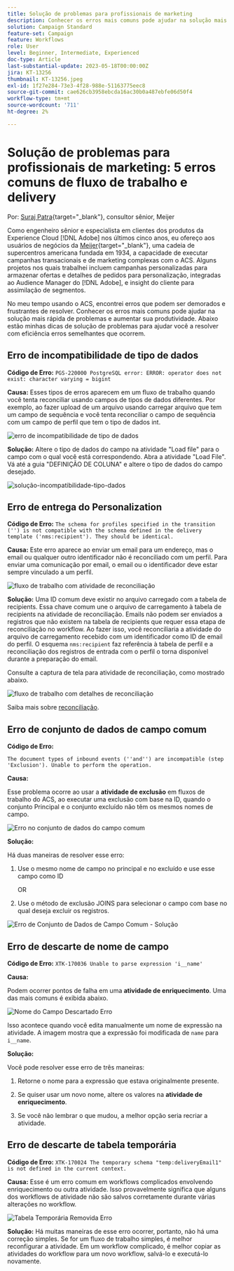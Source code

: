 ```yaml
---
title: Solução de problemas para profissionais de marketing
description: Conhecer os erros mais comuns pode ajudar na solução mais rápida de problemas e aumentar sua produtividade. Essas dicas de solução de problemas ajudam a resolver com eficiência erros semelhantes à medida que ocorrem.
solution: Campaign Standard
feature-set: Campaign
feature: Workflows
role: User
level: Beginner, Intermediate, Experienced
doc-type: Article
last-substantial-update: 2023-05-18T00:00:00Z
jira: KT-13256
thumbnail: KT-13256.jpeg
exl-id: 1f27e284-73e3-4f28-988e-51163775eec8
source-git-commit: cae626cb3958ebcda16ac30b0a487ebfe06d50f4
workflow-type: tm+mt
source-wordcount: '711'
ht-degree: 2%

---
```


# Solução de problemas para profissionais de marketing: 5 erros comuns de fluxo de trabalho e delivery

Por: [Suraj Patra](https://www.linkedin.com/in/suraj-p-51612053/){target="_blank"}, consultor sênior, Meijer

Como engenheiro sênior e especialista em clientes dos produtos da Experience Cloud [!DNL Adobe] nos últimos cinco anos, eu ofereço aos usuários de negócios da [Meijer](https://www.meijer.com/){target="_blank"}, uma cadeia de supercentros americana fundada em 1934, a capacidade de executar campanhas transacionais e de marketing complexas com o ACS. Alguns projetos nos quais trabalhei incluem campanhas personalizadas para armazenar ofertas e detalhes de pedidos para personalização, integradas ao Audience Manager do [!DNL Adobe], e insight do cliente para assimilação de segmentos.

No meu tempo usando o ACS, encontrei erros que podem ser demorados e frustrantes de resolver. Conhecer os erros mais comuns pode ajudar na solução mais rápida de problemas e aumentar sua produtividade. Abaixo estão minhas dicas de solução de problemas para ajudar você a resolver com eficiência erros semelhantes que ocorrem.

## Erro de incompatibilidade de tipo de dados

**Código de Erro:**
`PGS-220000 PostgreSQL error: ERROR: operator does not exist: character varying = bigint`

**Causa:**
Esses tipos de erros aparecem em um fluxo de trabalho quando você tenta reconciliar usando campos de tipos de dados diferentes. Por exemplo, ao fazer upload de um arquivo usando carregar arquivo que tem um campo de sequência e você tenta reconciliar o campo de sequência com um campo de perfil que tem o tipo de dados int.

![erro de incompatibilidade de tipo de dados](/help/_assets/kt-13256/data-type-mismatch.png)

**Solução:**
Altere o tipo de dados do campo na atividade &quot;Load file&quot; para o campo com o qual você está correspondendo. Abra a atividade &quot;Load File&quot;. Vá até a guia &quot;DEFINIÇÃO DE COLUNA&quot; e altere o tipo de dados do campo desejado.


![solução-incompatibilidade-tipo-dados](/help/_assets/kt-13256/data-type-mismatch-solution.png)

## Erro de entrega do Personalization

**Código de Erro:**
`The schema for profiles specified in the transition ('') is not compatible with the schema defined in the delivery template ('nms:recipient'). They should be identical.`

**Causa:**
Este erro aparece ao enviar um email para um endereço, mas o email ou qualquer outro identificador não é reconciliado com um perfil. Para enviar uma comunicação por email, o email ou o identificador deve estar sempre vinculado a um perfil.

![fluxo de trabalho com atividade de reconciliação](/help/_assets/kt-13256/del-persn-error-wf.png)

**Solução:**
Uma ID comum deve existir no arquivo carregado com a tabela de recipients. Essa chave comum une o arquivo de carregamento à tabela de recipients na atividade de reconciliação. Emails não podem ser enviados a registros que não existem na tabela de recipients que requer essa etapa de reconciliação no workflow. Ao fazer isso, você reconciliaria a atividade do arquivo de carregamento recebido com um identificador como ID de email do perfil. O esquema `nms:recipient` faz referência à tabela de perfil e a reconciliação dos registros de entrada com o perfil o torna disponível durante a preparação do email.

Consulte a captura de tela para atividade de reconciliação, como mostrado abaixo.

![fluxo de trabalho com detalhes de reconciliação](/help/_assets/kt-13256/del-persn-error-wf-solution.png)

Saiba mais sobre [reconciliação](https://experienceleague.adobe.com/docs/campaign-standard/using/managing-processes-and-data/data-management-activities/reconciliation.html?lang=pt-BR).

## Erro de conjunto de dados de campo comum

**Código de Erro:**

`The document types of inbound events (''and'') are incompatible (step 'Exclusion'). Unable to perform the operation.`

**Causa:**

Esse problema ocorre ao usar a **atividade de exclusão** em fluxos de trabalho do ACS, ao executar uma exclusão com base na ID, quando o conjunto Principal e o conjunto excluído não têm os mesmos nomes de campo.

![Erro no conjunto de dados do campo comum](/help/_assets/kt-13256/dataset-error.png)

**Solução:**

Há duas maneiras de resolver esse erro:

1. Use o mesmo nome de campo no principal e no excluído e use esse campo como ID

   OR

2. Use o método de exclusão JOINS para selecionar o campo com base no qual deseja excluir os registros.

![Erro de Conjunto de Dados de Campo Comum - Solução &#x200B;](/help/_assets/kt-13256/dataset-error-solution.png)

## Erro de descarte de nome de campo

**Código de Erro:**
`XTK-170036 Unable to parse expression 'i__name'`

**Causa:**

Podem ocorrer pontos de falha em uma **atividade de enriquecimento**. Uma das mais comuns é exibida abaixo.

![Nome do Campo Descartado Erro](/help/_assets/kt-13256/field-name-dropped-error.png)

Isso acontece quando você edita manualmente um nome de expressão na atividade. A imagem mostra que a expressão foi modificada de `name` para `i__name`.

**Solução:**

Você pode resolver esse erro de três maneiras:

1. Retorne o nome para a expressão que estava originalmente presente.

2. Se quiser usar um novo nome, altere os valores na **atividade de enriquecimento**.

3. Se você não lembrar o que mudou, a melhor opção seria recriar a atividade.

## Erro de descarte de tabela temporária 

**Código de Erro:**
`XTK-170024 The temporary schema "temp:deliveryEmail1" is not defined in the current context.`

**Causa:**
Esse é um erro comum em workflows complicados envolvendo enriquecimento ou outra atividade. Isso provavelmente significa que alguns dos workflows de atividade não são salvos corretamente durante várias alterações no workflow.

![Tabela Temporária Removida Erro &#x200B;](/help/_assets/kt-13256/temp-table-dropped-error.png)

**Solução:**
Há muitas maneiras de esse erro ocorrer, portanto, não há uma correção simples. Se for um fluxo de trabalho simples, é melhor reconfigurar a atividade. Em um workflow complicado, é melhor copiar as atividades do workflow para um novo workflow, salvá-lo e executá-lo novamente.

